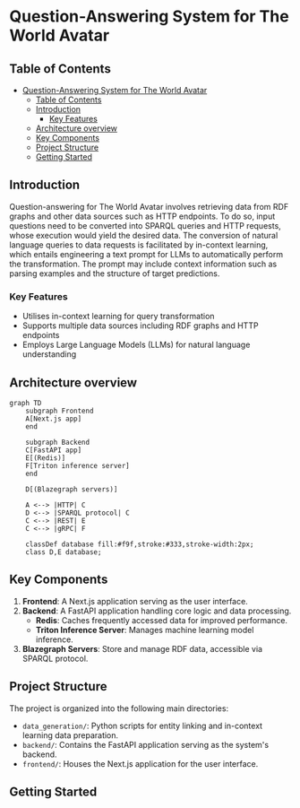 # Question-Answering System for The World Avatar

## Table of Contents
- [Question-Answering System for The World Avatar](#question-answering-system-for-the-world-avatar)
  - [Table of Contents](#table-of-contents)
  - [Introduction](#introduction)
    - [Key Features](#key-features)
  - [Architecture overview](#architecture-overview)
  - [Key Components](#key-components)
  - [Project Structure](#project-structure)
  - [Getting Started](#getting-started)

## Introduction

Question-answering for The World Avatar involves retrieving data from RDF graphs and other data sources such as HTTP endpoints. To do so, input questions need to be converted into SPARQL queries and HTTP requests, whose execution would yield the desired data. The conversion of natural language queries to data requests is facilitated by in-context learning, which entails engineering a text prompt for LLMs to automatically perform the transformation. The prompt may include context information such as parsing examples and the structure of target predictions.

### Key Features
- Utilises in-context learning for query transformation
- Supports multiple data sources including RDF graphs and HTTP endpoints
- Employs Large Language Models (LLMs) for natural language understanding

## Architecture overview

```mermaid
graph TD
    subgraph Frontend
    A[Next.js app]
    end

    subgraph Backend
    C[FastAPI app]
    E[(Redis)]
    F[Triton inference server]
    end

    D[(Blazegraph servers)]

    A <--> |HTTP| C
    D <--> |SPARQL protocol| C
    C <--> |REST| E
    C <--> |gRPC| F

    classDef database fill:#f9f,stroke:#333,stroke-width:2px;
    class D,E database;
```

## Key Components
1. **Frontend**: A Next.js application serving as the user interface.
2. **Backend**: A FastAPI application handling core logic and data processing.
    - **Redis**: Caches frequently accessed data for improved performance.
    - **Triton Inference Server**: Manages machine learning model inference.
3. **Blazegraph Servers**: Store and manage RDF data, accessible via SPARQL protocol.

## Project Structure

The project is organized into the following main directories:

- `data_generation/`: Python scripts for entity linking and in-context learning data preparation.
- `backend/`: Contains the FastAPI application serving as the system's backend.
- `frontend/`: Houses the Next.js application for the user interface.

## Getting Started


